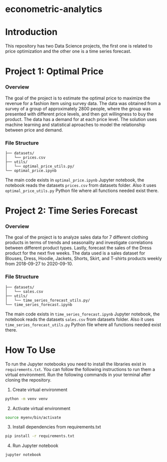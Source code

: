 # econometric-analytics

# Introduction
This repository has two Data Science projects, the first one is related to price optimization and the other one is a time series forecast.

# Project 1: Optimal Price
### Overview
The goal of the project is to estimate the optimal price to maximize the revenue for a fashion item using survey data. The data was obtained from a survey of a group of approximately 2800 people, where the group was presented with different price levels, and then got willingness to buy the product. The data has a demand for at each price level. The solution uses machine learning and statistical aproaches to model the relationship between price and demand.
### File Structure  

```
├── datasets/
│   └── prices.csv
├── utils/
│   └── optimal_price_utils.py/
└── optimal_price.ipynb
```

The main code exists in `optimal_price.ipynb` Jupyter notebook, the notebook reads the datasets `prices.csv` from datasets folder. Also it uses `optimal_price_utils.py` Python file where all functions needed exist there.


# Project 2: Time Series Forecast
### Overview
The goal of the project is to analyze sales data for 7 different clothing products in terms of trends and seasonality and investigate correlations between different product types. Lastly, forecast the sales of the Dress product for the next five weeks. The data used is a sales dataset for Blouses, Dress, Hoodie, Jackets, Shorts, Skirt, and T-shirts products weekly from 2018-09-27 to 2020-09-10.
### File Structure  
```
├── datasets/
│   └── sales.csv
├── utils/
│   └── time_series_forecast_utils.py/
└── time_series_forecast.ipynb
```
The main code exists in `time_series_forecast.ipynb` Jupyter notebook, the notebook reads the datasets `sales.csv` from datasets folder. Also it uses `time_series_forecast_utils.py` Python file where all functions needed exist there.

# How To Use
To run the Jupyter notebooks you need to install the libraries exist in `requirements.txt`. You can follow the following instructions to run them a virtual environment. Run the following commands in your terminal after cloning the repository.

1. Create virtual environment
```bash
python -m venv venv
```

2. Activate virtual environment 
```bash
source myenv/bin/activate
```
3. Install dependencies from requirements.txt
```bash
pip install -r requirements.txt
```
4. Run Jupyter notebook
```bash
jupyter notebook
```